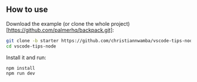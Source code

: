 
## How to use

Download the example (or clone the whole project)[https://github.com/palmerhq/backpack.git]:

```bash
git clone -b starter https://github.com/christiannwamba/vscode-tips-node
cd vscode-tips-node
```

Install it and run:

```bash
npm install
npm run dev
```
